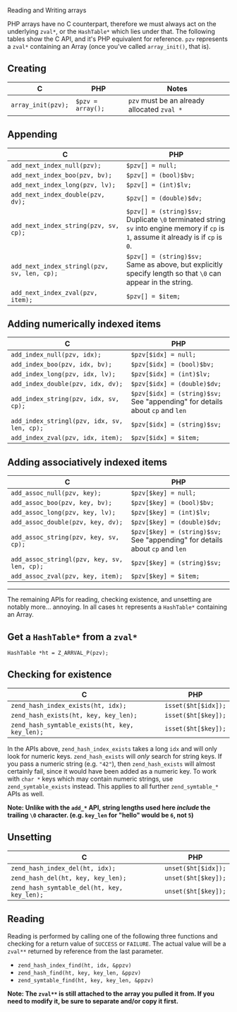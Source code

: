 Reading and Writing arrays

PHP arrays have no C counterpart, therefore we must always act on the underlying `zval*`, or the `HashTable*` which lies under that.  The following tables show the C API, and it's PHP equivalent for reference. `pzv` represents a `zval*` containing an Array (once you've called `array_init()`, that is).

Creating
---
C | PHP | Notes
--- | --- | ---
`array_init(pzv);` | `$pzv = array();` | `pzv` must be an already allocated `zval *`

Appending
---
C | PHP
--- | ---
`add_next_index_null(pzv);` | `$pzv[] = null;`
`add_next_index_boo(pzv, bv);` | `$pzv[] = (bool)$bv;`
`add_next_index_long(pzv, lv);` | `$pzv[] = (int)$lv;`
`add_next_index_double(pzv, dv);` | `$pzv[] = (double)$dv;`
`add_next_index_string(pzv, sv, cp);` | `$pzv[] = (string)$sv;`<br/>Duplicate `\0` terminated string `sv` into engine memory if `cp` is `1`, assume it already is if `cp` is `0`.
`add_next_index_stringl(pzv, sv, len, cp);` | `$pzv[] = (string)$sv;`<br/>Same as above, but explicitly specify length so that `\0` can appear in the string.
`add_next_index_zval(pzv, item);` | `$pzv[] = $item;`

Adding numerically indexed items
---
C | PHP
--- | ---
`add_index_null(pzv, idx);` | `$pzv[$idx] = null;`
`add_index_boo(pzv, idx, bv);` | `$pzv[$idx] = (bool)$bv;`
`add_index_long(pzv, idx, lv);` | `$pzv[$idx] = (int)$lv;`
`add_index_double(pzv, idx, dv);` | `$pzv[$idx] = (double)$dv;`
`add_index_string(pzv, idx, sv, cp);` | `$pzv[$idx] = (string)$sv;`<br/>See "appending" for details about `cp` and `len`
`add_index_stringl(pzv, idx, sv, len, cp);` | `$pzv[$idx] = (string)$sv;`
`add_index_zval(pzv, idx, item);` | `$pzv[$idx] = $item;`

Adding associatively indexed items
---
C | PHP
--- | ---
`add_assoc_null(pzv, key);` | `$pzv[$key] = null;`
`add_assoc_boo(pzv, key, bv);` | `$pzv[$key] = (bool)$bv;`
`add_assoc_long(pzv, key, lv);` | `$pzv[$key] = (int)$lv;`
`add_assoc_double(pzv, key, dv);` | `$pzv[$key] = (double)$dv;`
`add_assoc_string(pzv, key, sv, cp);` | `$pzv[$key] = (string)$sv;`<br/>See "appending" for details about `cp` and `len`
`add_assoc_stringl(pzv, key, sv, len, cp);` | `$pzv[$key] = (string)$sv;`
`add_assoc_zval(pzv, key, item);` | `$pzv[$key] = $item;`

---

The remaining APIs for reading, checking existence, and unsetting are notably more... annoying.  In all cases `ht` represents a `HashTable*` containing an Array.

Get a `HashTable*` from a `zval*`
---
```
HashTable *ht = Z_ARRVAL_P(pzv);
```

Checking for existence
---
C | PHP
--- | ---
`zend_hash_index_exists(ht, idx);` | `isset($ht[$idx]);`
`zend_hash_exists(ht, key, key_len);` | `isset($ht[$key]);`
`zend_hash_symtable_exists(ht, key, key_len);` | `isset($ht[$key]);`

In the APIs above, `zend_hash_index_exists` takes a long `idx` and will only look for numeric keys.  `zend_hash_exists` will _only_ search for string keys.  If you pass a numeric string (e.g. `"42"`), then `zend_hash_exists` will almost certainly fail, since it would have been added as a numeric key.  To work with `char *` keys which may contain numeric strings, use `zend_symtable_exists` instead.  This applies to all further `zend_symtable_*` APIs as well.

**Note: Unlike with the `add_*` API, string lengths used here _include_ the trailing `\0` character.  (e.g. `key_len` for "hello" would be `6`, not `5`)**

Unsetting
---
C | PHP
--- | ---
`zend_hash_index_del(ht, idx);` | `unset($ht[$idx]);`
`zend_hash_del(ht, key, key_len);` | `unset($ht[$key]);`
`zend_hash_symtable_del(ht, key, key_len);` | `unset($ht[$key]);`

Reading
---

Reading is performed by calling one of the following three functions and checking for a return value of `SUCCESS` or `FAILURE`.  The actual value will be a `zval**` returned by reference from the last parameter.

* `zend_hash_index_find(ht, idx, &ppzv)`
* `zend_hash_find(ht, key, key_len, &ppzv)`
* `zend_symtable_find(ht, key, key_len, &ppzv)`

**Note: The **`zval**`** is still attached to the array you pulled it from.  If you need to modify it, be sure to separate and/or copy it first.**

